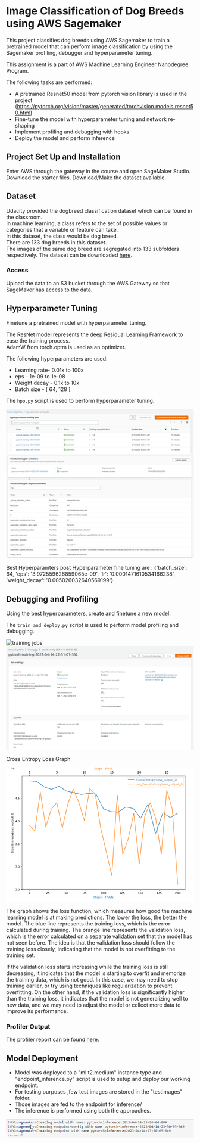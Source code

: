 # Image Classification of Dog Breeds using AWS Sagemaker

This project classifies dog breeds using AWS Sagemaker to train a pretrained model that can perform image classification by using the Sagemaker profiling, debugger and hyperparameter tuning.

This assignment is a part of AWS Machine Learning Engineer Nanodegree Program.

The following tasks are performed:
 - A pretrained Resnet50 model from pytorch vision library is used in the project (https://pytorch.org/vision/master/generated/torchvision.models.resnet50.html)
 - Fine-tune the model with hyperparameter tuning and network re-shaping
 - Implement profiling and debugging with hooks
 - Deploy the model and perform inference

## Project Set Up and Installation

Enter AWS through the gateway in the course and open SageMaker Studio. 
Download the starter files.
Download/Make the dataset available. 

## Dataset

Udacity provided the dogbreed classification dataset which can be found in the classroom.\
In machine learning, a class refers to the set of possible values or categories that a variable or feature can take.\
In this dataset, the class would be dog breed.\
There are 133 dog breeds in this dataset.\
The images of the same dog breed are segregated into 133 subfolders respectively.
The dataset can be downloaded [here](https://s3-us-west-1.amazonaws.com/udacity-aind/dog-project/dogImages.zip).

### Access

Upload the data to an S3 bucket through the AWS Gateway so that SageMaker has access to the data. 

## Hyperparameter Tuning

Finetune a pretrained model with hyperparameter tuning.

The ResNet model represents the deep Residual Learning Framework to ease the training process.\
AdamW from torch.optm is used as an optimizer.

The following hyperparameters are used:
 - Learning rate- 0.01x to 100x
 - eps - 1e-09 to 1e-08
 - Weight decay - 0.1x to 10x
 - Batch size - [ 64, 128 ]

The `hpo.py` script is used to perform hyperparameter tuning.

![Hyperparameters tuning jobs](Snapshots/Hyperparameter%20tuning%20jobs.png "Hyperparameters tuning jobs") 
![Best training job hyperparameters](Snapshots/Hyperparameter%20Tuning%20Jobs_best.png "Best training job hyperparameters")

Best Hyperparamters post Hyperparameter fine tuning are : 
 {'batch_size': 64, 'eps': '3.972559626859065e-09', 'lr': '0.0001471610534166238', 'weight_decay': '0.005026032640569199'}

## Debugging and Profiling

Using the best hyperparameters, create and finetune a new model.

The `train_and_deploy.py` script is used to perform model profiling and debugging.

![training jobs](Snapshots/20training%20jobs.png "training jobs") 
![training jobs_final](Snapshots/training%20jobs_final.png "training jobs_final")

Cross Entropy Loss Graph

![Cross Entropy Loss](Snapshots/Cross%20Entrophy%20Loss%20Graph.png "Cross Entropy Loss")

The graph shows the loss function, which measures how good the machine learning model is at making predictions. The lower the loss, the better the model. The blue line represents the training loss, which is the error calculated during training. The orange line represents the validation loss, which is the error calculated on a separate validation set that the model has not seen before. The idea is that the validation loss should follow the training loss closely, indicating that the model is not overfitting to the training set.

If the validation loss starts increasing while the training loss is still decreasing, it indicates that the model is starting to overfit and memorize the training data, which is not good. In this case, we may need to stop training earlier, or try using techniques like regularization to prevent overfitting. On the other hand, if the validation loss is significantly higher than the training loss, it indicates that the model is not generalizing well to new data, and we may need to adjust the model or collect more data to improve its performance.


### Profiler Output

The profiler report can be found [here](profiler_report/profiler-output/profiler-report.html).




## Model Deployment
- Model was deployed to a "ml.t2.medium" instance type and "endpoint_inference.py" script is used to setup and deploy our working endpoint.
- For testing purposes ,few test images are stored in the "testImages" folder.
- Those images are fed to the endpoint for inference/
- The inference is performed using both the approaches. 

![End Point Deployment](Snapshots/Initialise%20End%20Point.png "End Point")



